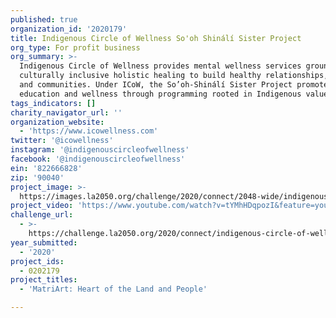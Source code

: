 ```yaml
---
published: true
organization_id: '2020179'
title: Indigenous Circle of Wellness So'oh Shinálí Sister Project
org_type: For profit business
org_summary: >-
  Indigenous Circle of Wellness provides mental wellness services grounded in
  culturally inclusive holistic healing to build healthy relationships, families
  and communities. Under ICoW, the So’oh-Shinálí Sister Project promotes
  education and wellness through programming rooted in Indigenous values.
tags_indicators: []
charity_navigator_url: ''
organization_website:
  - 'https://www.icowellness.com'
twitter: '@icowellness'
instagram: '@indigenouscircleofwellness'
facebook: '@indigenouscircleofwellness'
ein: '822666828'
zip: '90040'
project_image: >-
  https://images.la2050.org/challenge/2020/connect/2048-wide/indigenous-circle-of-wellness-sooh-shinálí-sister-project.jpg
project_video: 'https://www.youtube.com/watch?v=tYMhHDqpozI&feature=youtu.be'
challenge_url:
  - >-
    https://challenge.la2050.org/2020/connect/indigenous-circle-of-wellness-sooh-shinálí-sister-project/
year_submitted:
  - '2020'
project_ids:
  - 0202179
project_titles:
  - 'MatriArt: Heart of the Land and People'

---
```

